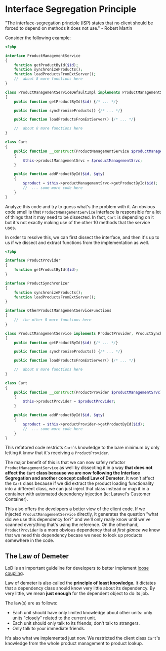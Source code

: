 # Interface Segregation Principle

"The interface-segregation principle (ISP) states that no client should be forced to depend on methods it does not use." - Robert Martin

Consider the following example:

```php
<?php

interface ProductManagementService
{
    function getProductById($id);
    function synchronizeProducts();
    function loadProductsFromExtServer();
    //  about 8 more functions here
}

class ProductManagementServiceDefaultImpl implements ProductManagementService
{
    public function getProductById($id) {/* ... */}

    public function synchronizeProducts() {/* ... */}

    public function loadProductsFromExtServer() {/* ... */}

    //  about 8 more functions here
}

class Cart
{
    public function __construct(ProductManagementService $productManagementSrvc) 
    {
        $this->productManagementSrvc = $productManagementSrvc;
    }

    public function addProductById($id, $qty)
    {
        $product = $this->productManagementSrvc->getProductById($id);
        //  ... some more code here
    }
}
```

Analyze this code and try to guess what's the problem with it. 
An obvious code smell is that `ProductManagementService` interface is responsible for a lot of things that it may need to be dissected. In fact, `Cart` is depending on it but it's not exactly making use of the other 10 methods that the service uses.

In order to resolve this, we can first dissect the interface, and then it's up to us if we dissect and extract functions from the implementation as well.

```php
<?php

interface ProductProvider
{
    function getProductById($id);
}

interface ProductSynchronizer
{
    function synchronizeProducts();
    function loadProductsFromExtServer();
}

interface OtherProductManagementServiceFunctions
{
    //  the other 8 more functions here
}

class ProductManagementService implements ProductProvider, ProductSynchronizer, OtherProductManagementServiceFunctions
{
    public function getProductById($id) {/* ... */}

    public function synchronizeProducts() {/* ... */}

    public function loadProductsFromExtServer() {/* ... */}

    //  about 8 more functions here
}

class Cart
{
    public function __construct(ProductProvider $productManagementSrvc) 
    {
        $this->productProvider = $productProvider;
    }

    public function addProductById($id, $qty)
    {
        $product = $this->productProvider->getProductById($id);
        //  ... some more code here
    }
}
```

This refatored code restricts `Cart`'s knowledge to the bare minimum by only letting it know that it's receiving a `ProductProvider`.

The major benefit of this is that we can now safely refactor `ProductManagementService` as well by dissecting it in a way __that does not affect the `Cart` class because we are now following the Interface Segregation and another concept called Law of Demeter__. It won't affect the `Cart` class because if we did extract the product loading functionality into a different class, we can just inject that class instead or map it in a container with automated dependency injection (ie: Laravel's Customer Container).

This also offers the developers a better view of the client code. If we injected `ProductManagementService` directly, it generates the question "what did we use this dependency for?" and we'll only really know until we've scanned everything that's using the reference. On the otherhand, `ProductProvider` is a more obvious dependency that at _first glance_ we know that we need this dependency becase we need to look up products somewhere in the code.

## The Law of Demeter

LoD is an important guideline for developers to better implement [loose coupling](https://en.wikipedia.org/wiki/Loose_coupling). 

Law of demeter is also called the __principle of least knowledge__. It dictates that a dependency class should know very little about its dependency. By very little, we mean __just enough__ for the dependent object to do its job.

The law(s) are as follows:

- Each unit should have only limited knowledge about other units: only units "closely" related to the current unit.
- Each unit should only talk to its friends; don't talk to strangers.
- Only talk to your immediate friends.

It's also what we implemented just now. We restricted the client class `Cart`'s knowledge from the whole product management to product lookup.